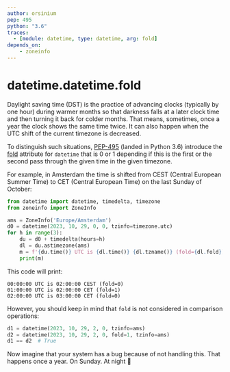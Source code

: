 ```yaml
---
author: orsinium
pep: 495
python: "3.6"
traces:
  - [module: datetime, type: datetime, arg: fold]
depends_on:
    - zoneinfo
---
```


# datetime.datetime.fold

Daylight saving time (DST) is the practice of advancing clocks (typically by one hour) during warmer months so that darkness falls at a later clock time and then turning it back for colder months. That means, sometimes, once a year the clock shows the same time twice. It can also happen when the UTC shift of the current timezone is decreased.

To distinguish such situations, [PEP-495](https://peps.python.org/pep-0495/) (landed in Python 3.6) introduce the [fold](https://docs.python.org/3/library/datetime.html#datetime.datetime.fold) attribute for `datetime` that is 0 or 1 depending if this is the first or the second pass through the given time in the given timezone.

For example, in Amsterdam the time is shifted from CEST (Central European Summer Time) to CET (Central European Time) on the last Sunday of October:

```python
from datetime import datetime, timedelta, timezone
from zoneinfo import ZoneInfo

ams = ZoneInfo('Europe/Amsterdam')
d0 = datetime(2023, 10, 29, 0, 0, tzinfo=timezone.utc)
for h in range(3):
    du = d0 + timedelta(hours=h)
    dl = du.astimezone(ams)
    m = f'{du.time()} UTC is {dl.time()} {dl.tzname()} (fold={dl.fold})'
    print(m)
```

This code will print:

```text
00:00:00 UTC is 02:00:00 CEST (fold=0)
01:00:00 UTC is 02:00:00 CET (fold=1)
02:00:00 UTC is 03:00:00 CET (fold=0)
```

However, you should keep in mind that `fold` is not considered in comparison operations:

```python
d1 = datetime(2023, 10, 29, 2, 0, tzinfo=ams)
d2 = datetime(2023, 10, 29, 2, 0, fold=1, tzinfo=ams)
d1 == d2  # True
```

Now imagine that your system has a bug because of not handling this. That happens once a year. On Sunday. At night 🌚
